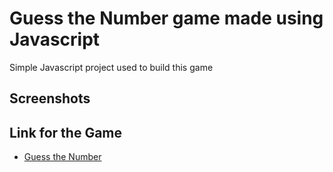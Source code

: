 # Guess the Number game made using Javascript

Simple Javascript project used to build this game

## Screenshots

## Link for the Game

- [Guess the Number](https://www.github.com/octokatherine)
